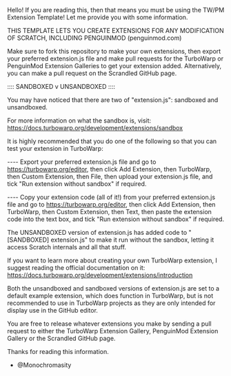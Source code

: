 Hello! If you are reading this, then that means you must be using the TW/PM Extension Template! Let me provide you with some information.

THIS TEMPLATE LETS YOU CREATE EXTENSIONS FOR ANY MODIFICATION OF SCRATCH, INCLUDING PENGUINMOD (penguinmod.com)

Make sure to fork this repository to make your own extensions, then export your preferred extension.js file and make pull requests for the TurboWarp or PenguinMod Extension Galleries to get your extension added. Alternatively, you can make a pull request on the Scrandled GitHub page.

:::: SANDBOXED v UNSANDBOXED ::::

You may have noticed that there are two of "extension.js": sandboxed and unsandboxed.

For more information on what the sandbox is, visit: https://docs.turbowarp.org/development/extensions/sandbox

It is highly recommended that you do one of the following so that you can test your extension in TurboWarp:

---- Export your preferred extension.js file and go to https://turbowarp.org/editor, then click Add Extension, then TurboWarp, then Custom Extension, then File, then upload your extension.js file, and tick "Run extension without sandbox" if required.

---- Copy your extension code (all of it!) from your preferred extension.js file and go to https://turbowarp.org/editor, then click Add Extension, then TurboWarp, then Custom Extension, then Text, then paste the extension code into the text box, and tick "Run extension without sandbox" if required.

The UNSANDBOXED version of extension.js has added code to "[SANDBOXED] extension.js" to make it run without the sandbox, letting it access Scratch internals and all that stuff.

If you want to learn more about creating your own TurboWarp extension, I suggest reading the official documentation on it: https://docs.turbowarp.org/development/extensions/introduction

Both the unsandboxed and sandboxed versions of extension.js are set to a default example extension, which does function in TurboWarp, but is not recommended to use in TurboWarp projects as they are only intended for display use in the GitHub editor.

You are free to release whatever extensions you make by sending a pull request to either the TurboWarp Extension Gallery, PenguinMod Extension Gallery or the Scrandled GitHub page.

Thanks for reading this information.
- @Monochromasity
